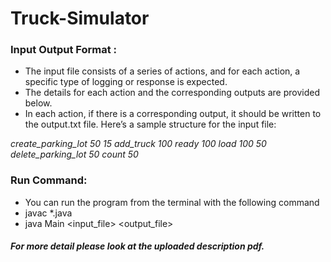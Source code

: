 # Truck-Simulator

### Input Output Format : 
- The input file consists of a series of actions, and for each action, a specific type of logging or response is expected. 
- The details for each action and the corresponding outputs are provided below. 
- In each action, if there is a corresponding output, it should be written to the output.txt file. 
Here’s a sample structure for the input file:

*create_parking_lot 50 15*
*add_truck 100*
*ready 100*
*load 100 50*
*delete_parking_lot 50*
*count 50*

### Run Command:
- You can run the program from the terminal with the following command
- javac *.java
- java Main <input_file> <output_file>

##### For more detail please look at the uploaded description pdf.

